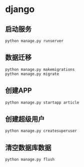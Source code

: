 # django 
##  启动服务
```
python manage.py runserver
```
## 数据迁移
```
python manage.py makemigrations
python manage.py migrate
```

## 创建APP
```
python manage.py startapp article
```


## 创建超级用户
```
python manage.py createsuperuser
```

## 清空数据库数据
```
python manage.py flush
```